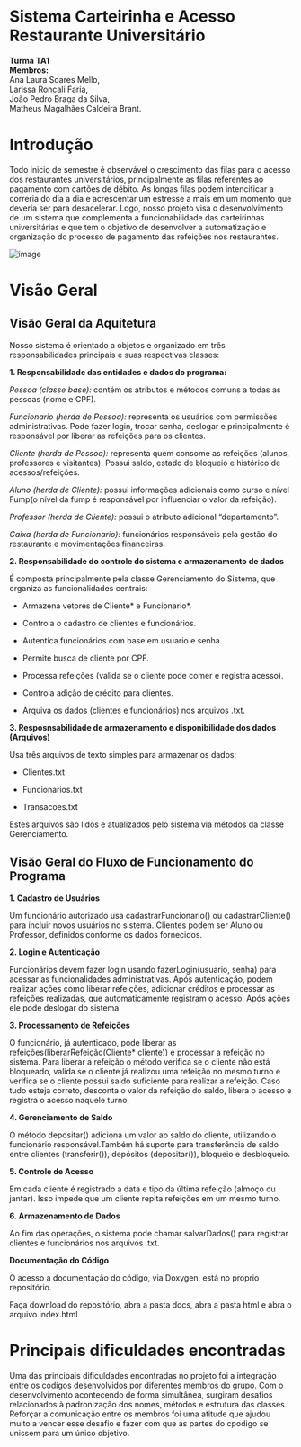 # Sistema Carteirinha e Acesso Restaurante Universitário
**Turma TA1**  
**Membros:**  
Ana Laura Soares Mello,  
Larissa Roncali Faria,   
João Pedro Braga da Silva,  
Matheus Magalhães Caldeira Brant.  

# Introdução
Todo inicio de semestre é observável o crescimento das filas para o acesso dos restaurantes universitários, principalmente as filas referentes ao pagamento com cartões de débito. As longas filas podem intencificar a correria do dia a dia e acrescentar um estresse a mais em um momento que deveria ser para desacelerar. Logo, nosso projeto visa o desenvolvimento de um sistema que complementa a funcionabilidade das carteirinhas universitárias e que tem o objetivo de desenvolver a automatização e organização do processo de pagamento das refeições nos restaurantes.

![image](https://github.com/user-attachments/assets/1988bac3-97a8-46bf-a10a-ae21a7804d34)

# Visão Geral
## Visão Geral da Aquitetura
Nosso sistema é orientado a objetos e organizado em três responsabilidades principais e suas respectivas classes:

**1. Responsabilidade das entidades e dados do programa:**

*Pessoa (classe base):* contém os atributos e métodos comuns a todas as pessoas (nome e CPF).

*Funcionario (herda de Pessoa):* representa os usuários com permissões administrativas. Pode fazer login, trocar senha, deslogar e  principalmente é responsável por liberar as refeições para os clientes.

*Cliente (herda de Pessoa):* representa quem consome as refeições (alunos, professores e visitantes). Possui saldo, estado de bloqueio e histórico de acessos/refeições.

*Aluno (herda de Cliente):* possui informações adicionais como curso e nível Fump(o nível da fump é responsável por influenciar o valor da refeição).

*Professor (herda de Cliente):* possui o atributo adicional “departamento”.

*Caixa (herda de Funcionario):* funcionários responsáveis pela gestão do restaurante e movimentações financeiras.

**2. Responsabilidade do controle do sistema e armazenamento de dados**

É composta principalmente pela classe Gerenciamento do Sistema, que organiza as funcionalidades centrais:

- Armazena vetores de Cliente* e Funcionario*.

- Controla o cadastro de clientes e funcionários.

- Autentica funcionários com base em usuario e senha.

- Permite busca de cliente por CPF.

- Processa refeições (valida se o cliente pode comer e registra acesso).

- Controla adição de crédito para clientes.

- Arquiva os dados (clientes e funcionários) nos arquivos .txt.
  
**3. Resposnsabilidade de armazenamento e disponibilidade dos dados (Arquivos)**

Usa três arquivos de texto simples para armazenar os dados:

- Clientes.txt

- Funcionarios.txt

- Transacoes.txt

Estes arquivos são lidos e atualizados pelo sistema via métodos da classe Gerenciamento.

## Visão Geral do Fluxo de Funcionamento do Programa

 **1. Cadastro de Usuários**
 
Um funcionário autorizado usa cadastrarFuncionario() ou cadastrarCliente() para incluir novos usuários no sistema.
Clientes podem ser Aluno ou Professor, definidos conforme os dados fornecidos.

 **2. Login e Autenticação**
 
Funcionários devem fazer login usando fazerLogin(usuario, senha) para acessar as funcionalidades administrativas.
Após autenticação, podem realizar ações como liberar refeições, adicionar créditos e processar as refeições realizadas, que automaticamente registram o acesso. Após ações ele pode deslogar do sistema.

**3. Processamento de Refeições**

O funcionário, já autenticado, pode liberar as refeições(liberarRefeição(Cliente* cliente)) e processar a refeição no sistema. Para liberar a refeição o método verifica se o cliente não está bloqueado, valida se o cliente já realizou uma refeição no mesmo turno e verifica se o cliente possui saldo suficiente para realizar a refeição. Caso tudo esteja correto, desconta o valor da refeição do saldo, libera o acesso e registra o acesso naquele turno.

**4. Gerenciamento de Saldo**

O método depositar() adiciona um valor ao saldo do cliente, utilizando o funcionário responsável.Também há suporte para transferência de saldo entre clientes (transferir()), depósitos (depositar()), bloqueio e desbloqueio.

**5. Controle de Acesso**

Em cada cliente é registrado a data e tipo da última refeição (almoço ou jantar). Isso impede que um cliente repita refeições em um mesmo turno.

**6. Armazenamento de Dados**

Ao fim das operações, o sistema pode chamar salvarDados() para registrar clientes e funcionários nos arquivos .txt.

**Documentação do Código**

O acesso a documentação do código, via Doxygen, está no proprio repositório.

Faça download do repositório, abra a pasta docs, abra a pasta html e abra o arquivo index.html

# Principais dificuldades encontradas

Uma das principais dificuldades encontradas no projeto foi a integração entre os códigos desenvolvidos por diferentes membros do grupo. Com o desenvolvimento acontecendo de forma simultânea, surgiram desafios relacionados à padronização dos nomes, métodos e estrutura das classes. Reforçar a comunicação entre os membros foi uma atitude que ajudou muito a vencer esse desafio e fazer com que as partes do cpodigo se unissem para um único objetivo.



